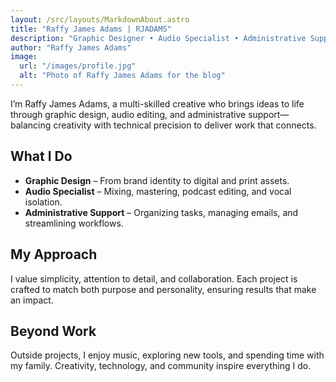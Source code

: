 ```yaml
---
layout: /src/layouts/MarkdownAbout.astro
title: "Raffy James Adams | RJADAMS"
description: "Graphic Designer • Audio Specialist • Administrative Support"
author: "Raffy James Adams"
image:
  url: "/images/profile.jpg"
  alt: "Photo of Raffy James Adams for the blog"
---
```


I’m Raffy James Adams, a multi-skilled creative who brings ideas to life through graphic design, audio editing, and administrative support—balancing creativity with technical precision to deliver work that connects.

## What I Do

- **Graphic Design** – From brand identity to digital and print assets.
- **Audio Specialist** – Mixing, mastering, podcast editing, and vocal isolation.
- **Administrative Support** – Organizing tasks, managing emails, and streamlining workflows.

## My Approach

I value simplicity, attention to detail, and collaboration. Each project is crafted to match both purpose and personality, ensuring results that make an impact.

## Beyond Work

Outside projects, I enjoy music, exploring new tools, and spending time with my family. Creativity, technology, and community inspire everything I do.